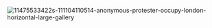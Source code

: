 ![11475533422s-111104110514-anonymous-protester-occupy-london-horizontal-large-gallery](https://user-images.githubusercontent.com/90395713/132698746-99320f86-ad51-40f5-a787-406edaa9ba98.jpg)

